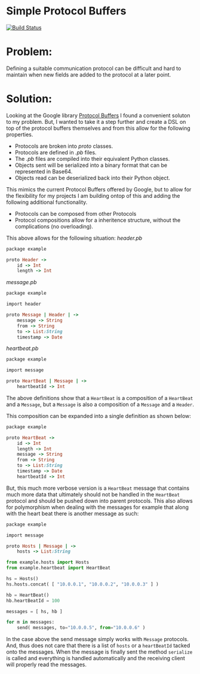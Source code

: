 Simple Protocol Buffers
=======================
[![Build Status](https://travis-ci.org/streed/simplePB.png?branch=master)](https://travis-ci.org/streed/simplePB)

Problem:
========

Defining a suitable communication protocol can be difficult and hard to maintain when new fields are added to the protocol at a later point.

Solution:
=========
Looking at the Google library [Protocol Buffers](https://developers.google.com/protocol-buffers) I found a convenient soluton to my problem.
But, I wanted to take it a step further and create a DSL on top of the protocol buffers themselves and from this allow for the following properties.

* Protocols are broken into _proto_ classes.
* Protocols are defined in _.pb_ files.
* The _.pb_ files are compiled into their equivalent Python classes.
* Objects sent will be serialized into a binary format that can be represented in Base64.
* Objects read can be deserialized back into their Python object.

This mimics the current Protocol Buffers offered by Google, but to allow for the flexibility for my projects I am building ontop of this and adding the following additional functionality.

* Protocols can be composed from other Protocols
* Protocol compositions allow for a inheritence structure, without the complications (no overloading).

This above allows for the following situation:
_header.pb_
```ruby
package example

proto Header ->
	id -> Int
	length -> Int

```
_message.pb_
```ruby
package example

import header

proto Message | Header | ->
	message -> String
	from -> String
	to -> List:String
	timestamp -> Date

```
_heartbeat.pb_
```ruby
package example

import message

proto HeartBeat | Message | ->
	heartbeatId -> Int

```
The above definitions show that a ``HeartBeat`` is a composition of a ``HeartBeat`` and a ``Message``, but a ``Message``
is also a composition of a ``Message`` and a ``Header``. 

This composition can be expanded into a single definition as shown below:
```ruby
package example

proto HeartBeat ->
	id -> Int
	length -> Int
	message -> String
	from -> String
	to -> List:String
	timestamp -> Date
	heartbeatId -> Int
```

But, this much more verbose version is a ``HeartBeat`` message that contains much more data that ultimately should not be handled
in the ``HeartBeat`` protocol and should be pushed down into parent protocols. This also allows for polymorphism when dealing with
the messages for example that along with the heart beat there is another message as such:

```ruby
package example

import message

proto Hosts | Message | ->
	hosts -> List:String
```
```python
from example.hosts import Hosts
from example.heartbeat import HeartBeat

hs = Hosts()
hs.hosts.concat( [ "10.0.0.1", "10.0.0.2", "10.0.0.3" ] )

hb = HeartBeat()
hb.heartBeatId = 100

messages = [ hs, hb ]

for m in messages:
    send( messages, to="10.0.0.5", from="10.0.0.6" )

```

In the case above the send message simply works with ``Message`` protocols. And, thus does not care that there is a list
of ``hosts`` or a ``heartBeatId`` tacked onto the messages. When the message is finally sent the method ``serialize`` is
called and everything is handled automatically and the receiving client will properly read the messages.
